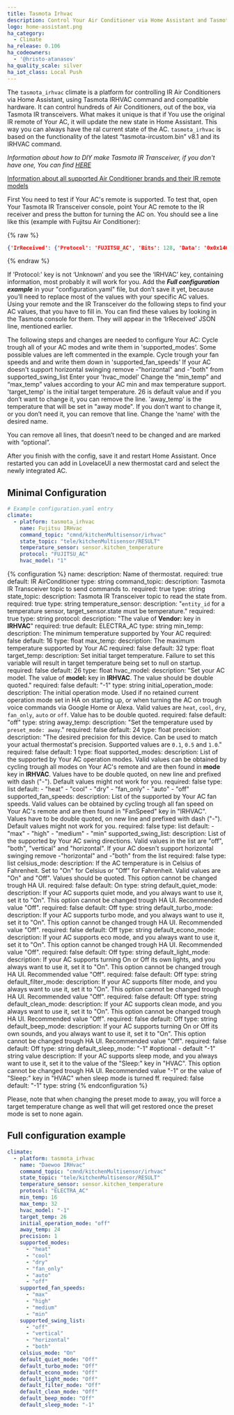 ```yaml
---
title: Tasmota Irhvac
description: Control Your Air Conditioner via Home Assistant and Tasmota IR Transceiver
logo: home-assistant.png
ha_category:
  - Climate
ha_release: 0.106
ha_codeowners:
  - '@hristo-atanasov'
ha_quality_scale: silver
ha_iot_class: Local Push
---
```


The `tasmota_irhvac` climate is a platform for controlling IR Air Conditioners via Home Assistant, using Tasmota IRHVAC command and compatible hardware. It can control hundreds of Air Conditioners, out of the box, via Tasmota IR transceivers. What makes it unique is that if You use the original IR remote of Your AC, it will update the new state in Home Assistant. This way you can always have the ral current state of the AC. `tasmota_irhvac` is based on the functionality of the latest “tasmota-ircustom.bin” v8.1 and its IRHVAC command.

*Information about how to DIY make Tasmota IR Transceiver, if you don't have one, You can find [HERE](https://github.com/hristo-atanasov/Tasmota-IRHVAC)*

[Information about all supported Air Conditioner brands and their IR remote models](https://github.com/crankyoldgit/IRremoteESP8266/blob/924822216c49aec584e8e5b30200028a140e2aa9/SupportedProtocols.md)

First You need to test if Your AC's remote is supported.
To test that, open Your Tasmota IR Transceiver console, point Your AC remote to the IR receiver and press the button for turning the AC on. You should see a line like this (example with Fujitsu Air Conditioner):

{% raw %}
```json
{'IrReceived': {'Protocol': 'FUJITSU_AC', 'Bits': 128, 'Data': '0x0x1463001010FE09304013003008002025', 'Repeat': 0, 'IRHVAC': {'Vendor': 'FUJITSU_AC', 'Model': 1, 'Power': 'On', 'Mode': 'fan_only', 'Celsius': 'On', 'Temp': 20, 'FanSpeed': 'Auto', 'SwingV': 'Off', 'SwingH': 'Off', 'Quiet': 'Off', 'Turbo': 'Off', 'Econo': 'Off', 'Light': 'Off', 'Filter': 'Off', 'Clean': 'Off', 'Beep': 'Off', 'Sleep': -1}}}
```
{% endraw %}

If 'Protocol:' key is not ‘Unknown’ and you see the ‘IRHVAC’ key, containing information, most probably it will work for you.
Add the ***Full configuration example*** in your "configuration.yaml" file, but don’t save it yet, because you’ll need to replace most of the values with your specific AC values. Using your remote and the IR Transceiver do the following steps to find your AC values, that you have to fill in. You can find these values by looking in the Tasmota console for them. They will appear in the ‘IrReceived’ JSON line, mentioned earlier.

The following steps and changes are needed to configure Your AC:
Cycle trough all of your AC modes and write them in 'supported_modes'. Some possible values are left commented in the example.
Cycle trough your fan speeds and and write them down in 'supported_fan_speeds'
If your AC doesn't support horizontal swinging remove -"horizontal" and -"both" from supported_swing_list
Enter your 'hvac_model'
Change the “min_temp” and “max_temp” values according to your AC min and max temperature support.
'target_temp' is the initial target temperature. 26 is default value and if you don’t want to change it, you can remove the line.
'away_temp' is the temperature that will be set in "away mode". If you don’t want to change it, or you don’t need it, you can remove that line.
Change the 'name' with the desired name.

You can remove all lines, that doesn’t need to be changed and are marked with “optional”.

After you finish with the config, save it and restart Home Assistant. Once restarted you can add in LovelaceUI a new thermostat card and select the newly integrated AC.

## Minimal Configuration
```yaml
# Example configuration.yaml entry
climate:
  - platform: tasmota_irhvac
    name: Fujitsu IRHvac
    command_topic: "cmnd/kitchenMultisensor/irhvac"
    state_topic: "tele/kitchenMultisensor/RESULT"
    temperature_sensor: sensor.kitchen_temperature
    protocol: "FUJITSU_AC"
    hvac_model: "1"
```

{% configuration %}
name:
  description: Name of thermostat.
  required: true
  default: IR AirConditioner
  type: string
command_topic:
  description: Tasmota IR Transceiver topic to send commands to.
  required: true
  type: string
state_topic:
  description: Tasmota IR Transceiver topic to read the state from.
  required: true
  type: string
temperature_sensor:
  description: "`entity_id` for a temperature sensor, target_sensor.state must be temperature."
  required: true
  type: string
protocol:
  description: "The value of **Vendor:** key in **IRHVAC**"
  required: true
  default: ELECTRA_AC
  type: string
min_temp:
  description: The minimum temperature supported by Your AC
  required: false
  default: 16
  type: float
max_temp:
  description: The maximum temperature supported by Your AC
  required: false
  default: 32
  type: float
target_temp:
  description: Set initial target temperature. Failure to set this variable will result in target temperature being set to null on startup.
  required: false
  default: 26
  type: float
hvac_model:
  description: "Set your AC model. The value of **model:** key in **IRHVAC**. The value should be double quoted."
  required: false
  default: "-1"
  type: string
initial_operation_mode:
  description: The initial operation mode. Used if no retained current operation mode set in HA on starting up, or when turning the AC on trough voice commands via Google Home or Alexa. Valid values are `heat`, `cool`, `dry`, `fan_only`, `auto` or `off`. Value has to be double quoted.
  required: false
  default: "off"
  type: string
away_temp:
  description: "Set the temperature used by `preset_mode: away`."
  required: false
  default: 24
  type: float
precision:
  description: "The desired precision for this device. Can be used to match your actual thermostat's precision. Supported values are `0.1`, `0.5` and `1.0`."
  required: false
  default: 1
  type: float
supported_modes:
  description: List of the supported by Your AC operation modes. Valid values can be obtained by cycling trough all modes on Your AC's remote and are then found in **mode** key in **IRHVAC**. Values have to be double quoted, on new line and prefixed with dash ("-"). Default values might not work for you.
  required: false
  type: list
  default:
      - "heat"
      - "cool"
      - "dry"
      - "fan_only"
      - "auto"
      - "off"
supported_fan_speeds:
  description: List of the supported by Your AC fan speeds. Valid values can be obtained by cycling trough all fan speed on Your AC's remote and are then found in "FanSpeed" key in "IRHVAC". Values have to be double quoted, on new line and prefixed with dash ("-"). Default values might not work for you.
  required: false
  type: list
  default:
      - "max"
      - "high"
      - "medium"
      - "min"
supported_swing_list:
  description: List of the supported by Your AC swing directions. Valid values in the list are "off", "both", "vertical" and "horizontal". If your AC doesn't support horizontal swinging remove -"horizontal" and -"both" from the list
  required: false
  type: list
celsius_mode:
  description: If the AC temperature is in Celsius of Fahrenheit. Set to "On" for Celsius or "Off" for Fahrenheit. Valid values are "On" and "Off". Values should be quoted. This option cannot be changed trough HA UI.
  required: false
  default: On
  type: string
default_quiet_mode:
  description: If your AC supports quiet mode, and you always want to use it, set it to "On". This option cannot be changed trough HA UI. Recommended value "Off".
  required: false
  default: Off
  type: string
default_turbo_mode:
  description: If your AC supports turbo mode, and you always want to use it, set it to "On". This option cannot be changed trough HA UI. Recommended value "Off".
  required: false
  default: Off
  type: string
default_econo_mode:
  description: If your AC supports eco mode, and you always want to use it, set it to "On". This option cannot be changed trough HA UI. Recommended value "Off".
  required: false
  default: Off
  type: string
default_light_mode:
  description: If your AC supports turning On or Off its own lights, and you always want to use it, set it to "On". This option cannot be changed trough HA UI. Recommended value "Off".
  required: false
  default: Off
  type: string
default_filter_mode:
  description: If your AC supports filter mode, and you always want to use it, set it to "On". This option cannot be changed trough HA UI. Recommended value "Off".
  required: false
  default: Off
  type: string
default_clean_mode:
  description: If your AC supports clean mode, and you always want to use it, set it to "On". This option cannot be changed trough HA UI. Recommended value "Off".
  required: false
  default: Off
  type: string
default_beep_mode:
  description: If your AC supports turning On or Off its own sounds, and you always want to use it, set it to "On". This option cannot be changed trough HA UI. Recommended value "Off".
  required: false
  default: Off
  type: string
default_sleep_mode: "-1" #optional - default "-1" string value
  description: If your AC supports sleep mode, and you always want to use it, set it to the value of the "Sleep:" key in "HVAC". This option cannot be changed trough HA UI. Recommended value "-1" or the value of "Sleep:" key in "HVAC" when sleep mode is turned ff.
  required: false
  default: "-1"
  type: string
{% endconfiguration %}

Please, note that when changing the preset mode to away, you will force a target temperature change as well that will get restored once the preset mode is set to none again.

## Full configuration example

```yaml
climate:
  - platform: tasmota_irhvac
    name: "Daewoo IRHvac"
    command_topic: "cmnd/kitchenMultisensor/irhvac"
    state_topic: "tele/kitchenMultisensor/RESULT"
    temperature_sensor: sensor.kitchen_temperature
    protocol: "ELECTRA_AC"
    min_temp: 16
    max_temp: 32
    hvac_model: "-1"
    target_temp: 26
    initial_operation_mode: "off"
    away_temp: 24
    precision: 1
    supported_modes:
      - "heat"
      - "cool"
      - "dry"
      - "fan_only"
      - "auto"
      - "off"
    supported_fan_speeds:
      - "max"
      - "high"
      - "medium"
      - "min"
    supported_swing_list:
      - "off"
      - "vertical"
      - "horizontal"
      - "both"
    celsius_mode: "On"
    default_quiet_mode: "Off"
    default_turbo_mode: "Off"
    default_econo_mode: "Off"
    default_light_mode: "Off"
    default_filter_mode: "Off"
    default_clean_mode: "Off"
    default_beep_mode: "Off"
    default_sleep_mode: "-1"
```
